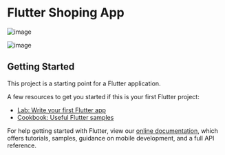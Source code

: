 # Flutter Shoping App

![image](https://user-images.githubusercontent.com/99716076/231257739-c273209f-b878-4fc3-8347-ba818154f046.png)


![image](https://user-images.githubusercontent.com/99716076/231257641-9dd05c8a-6fa7-49c8-9750-00c4cb1983bb.png)


## Getting Started

This project is a starting point for a Flutter application.

A few resources to get you started if this is your first Flutter project:

- [Lab: Write your first Flutter app](https://flutter.dev/docs/get-started/codelab)
- [Cookbook: Useful Flutter samples](https://flutter.dev/docs/cookbook)

For help getting started with Flutter, view our
[online documentation](https://flutter.dev/docs), which offers tutorials,
samples, guidance on mobile development, and a full API reference.
